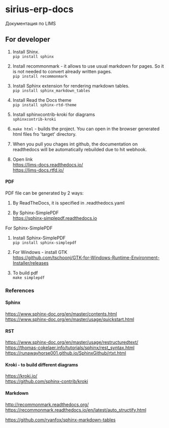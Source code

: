 # sirius-erp-docs
Документация по LIMS

## For developer

1. Install Shinx.
<br/>```pip install sphinx```

2. Install recommonmark - it allows to use usual markdown for pages.
So it is not needed to convert already written pages.
<br/>```pip install recommonmark```

3. Install  Sphinx extension for rendering markdown tables.
<br/>```pip install sphinx_markdown_tables```

4. Install Read the Docs theme
<br/>```pip install sphinx-rtd-theme```

5. Install sphinxcontrib-kroki for diagrams
<br/>```sphinxcontrib-kroki```

6. ```make html``` - builds the project.
You can open in the browser generated html files fro 'target' directory.

7. When you pull you chages int github, the documentation on readthedocs will be automatically rebuilded due to hit webhook.

8. Open link
<br/>https://lims-docs.readthedocs.io/
<br/>https://lims-docs.rtfd.io/


#### PDF
PDF file can be generated by 2 ways:

1. By ReadTheDocs, it is specified in .readthedocs.yaml

2. By Sphinx-SimplePDF
<br/>https://sphinx-simplepdf.readthedocs.io

For Sphinx-SimplePDF

1. Install Sphinx-SimplePDF
<br/>```pip install sphinx-simplepdf```

2. For Windows - install GTK
<br/>https://github.com/tschoonj/GTK-for-Windows-Runtime-Environment-Installer/releases

3. To build pdf
<br/>```make simplepdf```


### References 

#### Sphinx
https://www.sphinx-doc.org/en/master/contents.html
<br/>https://www.sphinx-doc.org/en/master/usage/quickstart.html

#### RST
https://www.sphinx-doc.org/en/master/usage/restructuredtext/
<br/>https://thomas-cokelaer.info/tutorials/sphinx/rest_syntax.html
<br/>https://runawayhorse001.github.io/SphinxGithub/rtxt.html

#### Kroki - to build different diagrams
https://kroki.io/
<br/>https://github.com/sphinx-contrib/kroki

#### Markdown 
http://recommonmark.readthedocs.org/
<br/>https://recommonmark.readthedocs.io/en/latest/auto_structify.html

https://github.com/ryanfox/sphinx-markdown-tables
